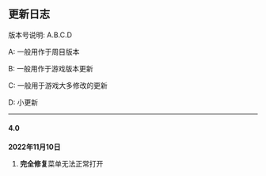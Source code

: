 ## 更新日志

版本号说明: A.B.C.D

A: 一般用作于周目版本

B: 一般用作于游戏版本更新

C: 一般用于游戏大多修改的更新

D: 小更新

------------

#### 4.0
**2022年11月10日**
1. **完全修复**菜单无法正常打开 